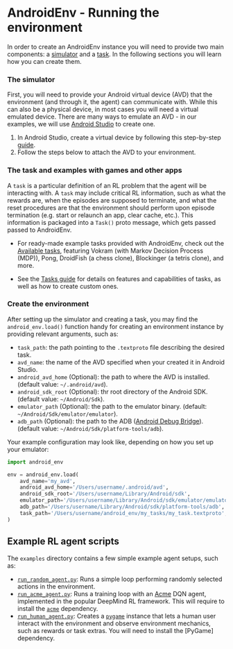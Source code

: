 # AndroidEnv - Running the environment

In order to create an AndroidEnv instance you will need to provide two main
components: a [simulator](#the-simulator) and a [task](#the-task). In the
following sections you will learn how you can create them.

### The simulator

First, you will need to provide your Android virtual device (AVD) that the
environment (and through it, the agent) can communicate with. While this can also
be a physical device, in most cases you will need a virtual emulated device.
There are many ways to emulate an AVD - in our examples, we will use
[Android Studio](https://developer.android.com/studio) to create one.

1. In Android Studio, create a virtual device by following this step-by-step
[guide](emulator_guide.md).
2. Follow the steps below to attach the AVD to your environment.

### The task and examples with games and other apps

A `task` is a particular definition of an RL problem that the agent will be
interacting with. A `task` may include critical RL information, such as what the
rewards are, when the episodes are supposed to terminate, and what the reset
procedures are that the environment should perform upon episode termination
(e.g. start or relaunch an app, clear cache, etc.). This information is packaged
into a `Task()` proto message, which gets passed passed to AndroidEnv.

* For ready-made example tasks provided with AndroidEnv, check out
  the [Available tasks](example_tasks.md), featuring Vokram (with Markov Decision
  Process (MDP)), Pong, DroidFish (a chess clone), Blockinger (a tetris clone),
  and more.

* See the [Tasks guide](tasks_guide.md) for details on features and
  capabilities of tasks, as well as how to create custom ones.

### Create the environment

After setting up the simulator and creating a task, you may find the 
`android_env.load()` function handy for creating an environment instance by
providing relevant arguments, such as:

*   `task_path`: the path pointing to the `.textproto` file describing the
    desired task.
*   `avd_name`: the name of the AVD specified when your created it in Android
    Studio.
*   `android_avd_home` (Optional): the path to where the AVD is installed. 
    (default value: `~/.android/avd`).
*   `android_sdk_root` (Optional): thr root directory of the Android SDK. 
    (default value: `~/Android/Sdk`).
*   `emulator_path` (Optional): the path to the emulator binary. (default:
    `~/Android/Sdk/emulator/emulator`).
*   `adb_path` (Optional): the path to the ADB
    ([Android Debug Bridge](https://developer.android.com/studio/command-line/adb)).
    (default value: `~/Android/Sdk/platform-tools/adb`).

Your example configuration may look like, depending on how you set up your
emulator:

```python
import android_env

env = android_env.load(
    avd_name='my_avd',
    android_avd_home='/Users/username/.android/avd',
    android_sdk_root='/Users/username/Library/Android/sdk',
    emulator_path='/Users/username/Library/Android/sdk/emulator/emulator',
    adb_path='/Users/username/Library/Android/sdk/platform-tools/adb',
    task_path='/Users/username/android_env/my_tasks/my_task.textproto',
)
```

## Example RL agent scripts

The `examples` directory contains a few simple example agent setups, such as:

*   [`run_random_agent.py`](https://github.com/deepmind/android_env/blob/main/examples/run_random_agent.py):
    Runs a simple loop performing randomly selected actions in the environment.
*   [`run_acme_agent.py`](https://github.com/deepmind/android_env/blob/main/examples/run_acme_agent.py):
    Runs a training loop with an [Acme](https://deepmind.com/research/publications/Acme)
    DQN agent, implemented in the popular DeepMind RL framework. This will
    require to install the [`acme`](https://github.com/deepmind/acme)
    dependency.
*   [`run_human_agent.py`](https://github.com/deepmind/android_env/blob/main/examples/run_human_agent.py):
    Creates a [`pygame`](https://www.pygame.org) instance that lets a human user
    interact with the environment and observe environment mechanics, such as
    rewards or task extras. You will need to install the [PyGame] dependency.
